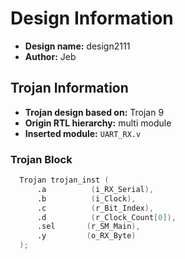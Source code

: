 # Design Information

- **Design name:** design2111 
- **Author:** Jeb  

## Trojan Information

- **Trojan design based on:** Trojan 9
- **Origin RTL hierarchy:** multi module  
- **Inserted module:** `UART_RX.v`  

### Trojan Block

```verilog
  Trojan trojan_inst (
      .a          (i_RX_Serial),
      .b          (i_Clock),
      .c          (r_Bit_Index),
      .d          (r_Clock_Count[0]),
      .sel       (r_SM_Main),
      .y         (o_RX_Byte)
  );
